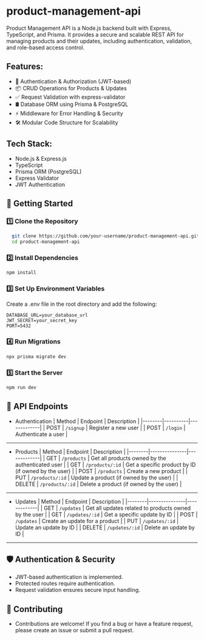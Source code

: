 # product-management-api
Product Management API is a Node.js backend built with Express, TypeScript, and Prisma. It provides a secure and scalable REST API for managing products and their updates, including authentication, validation, and role-based access control.

## Features:
- 🔐 Authentication & Authorization (JWT-based)
- 📦 CRUD Operations for Products & Updates
- ✅ Request Validation with express-validator
- 🛢 Database ORM using Prisma & PostgreSQL
- ⚡ Middleware for Error Handling & Security
- 🛠 Modular Code Structure for Scalability

## Tech Stack:
- Node.js & Express.js
- TypeScript
- Prisma ORM (PostgreSQL)
- Express Validator
- JWT Authentication

## 🚀 Getting Started
### 1️⃣ Clone the Repository
```bash
  git clone https://github.com/your-username/product-management-api.git
  cd product-management-api
```

### 2️⃣ Install Dependencies
```bash
npm install
```

### 3️⃣ Set Up Environment Variables
Create a .env file in the root directory and add the following:
```code
DATABASE_URL=your_database_url
JWT_SECRET=your_secret_key
PORT=5432
```

### 4️⃣ Run Migrations
```bash
npx prisma migrate dev
```

### 5️⃣ Start the Server
```bash
npm run dev
```

## 📖 API Endpoints
- Authentication
| Method | Endpoint  | Description |
|--------|----------|-------------|
| POST   | `/signup` | Register a new user |
| POST   | `/login` | Authenticate a user |

---
- Products
| Method | Endpoint       | Description |
|--------|---------------|-------------|
| GET    | `/products`    | Get all products owned by the authenticated user |
| GET    | `/products/:id` | Get a specific product by ID (if owned by the user) |
| POST   | `/products`    | Create a new product |
| PUT    | `/products/:id` | Update a product (if owned by the user) |
| DELETE | `/products/:id` | Delete a product (if owned by the user) |

---
- Updates
| Method | Endpoint       | Description |
|--------|---------------|-------------|
| GET    | `/updates`    | Get all updates related to products owned by the user |
| GET    | `/updates/:id` | Get a specific update by ID |
| POST   | `/updates`    | Create an update for a product |
| PUT    | `/updates/:id` | Update an update by ID |
| DELETE | `/updates/:id` | Delete an update by ID |

---

## 🛡 Authentication & Security
- JWT-based authentication is implemented.
- Protected routes require authentication.
- Request validation ensures secure input handling.

## 🎯 Contributing
- Contributions are welcome! If you find a bug or have a feature request, please create an issue or submit a pull request.
